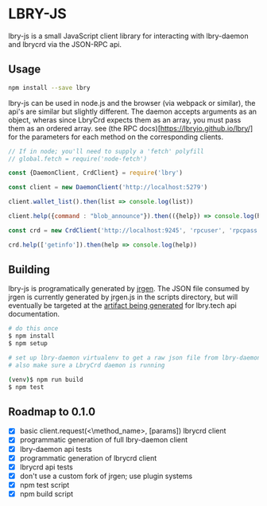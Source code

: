 LBRY-JS
===

lbry-js is a small JavaScript client library for interacting with lbry-daemon and lbrycrd via the JSON-RPC api. 

Usage
---
```bash
npm install --save lbry
```

lbry-js can be used in node.js and the browser (via webpack or similar), the api's are similar but slightly different. The daemon accepts arguments as an object, wheras since LbryCrd expects them as an array, you must pass them as an ordered array. see (the RPC docs)[https://lbryio.github.io/lbry/] for the parameters for each method on the corresponding clients.



```javascript
// If in node; you'll need to supply a 'fetch' polyfill
// global.fetch = require('node-fetch')

const {DaemonClient, CrdClient} = require('lbry')

const client = new DaemonClient('http://localhost:5279')

client.wallet_list().then(list => console.log(list))

client.help({command : "blob_announce"}).then(({help}) => console.log(help))

const crd = new CrdClient('http://localhost:9245', 'rpcuser', 'rpcpass')

crd.help(['getinfo']).then(help => console.log(help))
```

Building
---
lbry-js is programatically generated by [jrgen](https://github.com/mzernetsch/jrgen). The JSON file consumed by jrgen is currently generated by jrgen.js in the scripts directory, but will eventually be targeted at the [artifact being generated](https://github.com/lbryio/lbry.tech/issues/42) for lbry.tech api documentation. 

```bash
# do this once
$ npm install
$ npm setup

# set up lbry-daemon virtualenv to get a raw json file from lbry-daemon, ensure a daemon is running then cd back here
# also make sure a LbryCrd daemon is running

(venv)$ npm run build
$ npm test 
```

Roadmap to 0.1.0
---
* [x] basic client.request(<\method_name\>, [params]) lbrycrd client
* [x] programmatic generation of full lbry-daemon client
* [x] lbry-daemon api tests
* [x] programmatic generation of lbrycrd client
* [x] lbrycrd api tests
* [x] don't use a custom fork of jrgen; use plugin systems
* [x] npm test script
* [x] npm build script

